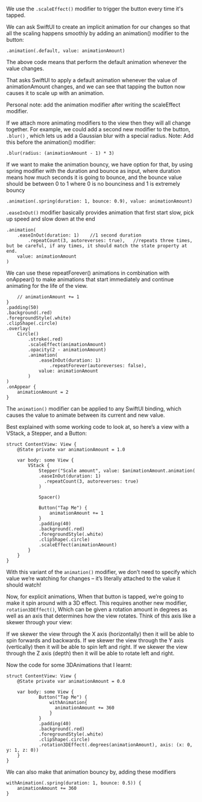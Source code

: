 We use the ```.scaleEffect()``` modifier to trigger the button every time it's tapped.

We can ask SwiftUI to create an implicit animation for our changes so that all the scaling happens smoothly by adding an animation() modifier to the button:
```
.animation(.default, value: animationAmount)
```
The above code means that perform the default animation whenever the value changes.

That asks SwiftUI to apply a default animation whenever the value of animationAmount changes, and we can see that tapping the button now causes it to scale up with an animation.

Personal note: add the animation modifier after writing the scaleEffect modifier.

If we attach more animating modifiers to the view then they will all change together.
For example, we could add a second new modifier to the button, ```.blur()``` , which lets us add a Gaussian blur with a special radius.
Note: Add this before the animation() modifier:
```
.blur(radius: (animationAmount - 1) * 3)
```

If we want to make the animation bouncy, we have option for that, by using spring modifier with the duration and bounce as input, where duration means how much seconds it is going to bounce,
and the bounce value should be between 0 to 1 where 0 is no bounciness and 1 is extremely bouncy
```
.animation(.spring(duration: 1, bounce: 0.9), value: animationAmount)
```

```.easeInOut()``` modifier basically provides animation that first start slow, pick up speed and slow down at the end

```
.animation(
    .easeInOut(duration: 1)    //1 second duration 
        .repeatCount(3, autoreverses: true),   //repeats three times, but be careful, if any times, it should match the state property at end.
    value: animationAmount
)
```

We can use these repeatForever() animations in combination with onAppear() to make animations that start immediately and continue animating for the life of the view.

```Button("Tap Me") {
    // animationAmount += 1
}
.padding(50)
.background(.red)
.foregroundStyle(.white)
.clipShape(.circle)
.overlay(
    Circle()
        .stroke(.red)
        .scaleEffect(animationAmount)
        .opacity(2 - animationAmount)
        .animation(
            .easeInOut(duration: 1)
                .repeatForever(autoreverses: false),
            value: animationAmount
        )
)
.onAppear {
    animationAmount = 2
}
```

The ```animation()``` modifier can be applied to any SwiftUI binding, which causes the value to animate between its current and new value.

Best explained with some working code to look at, so here’s a view with a VStack, a Stepper, and a Button:
```
struct ContentView: View {
    @State private var animationAmount = 1.0

    var body: some View {
        VStack {
            Stepper("Scale amount", value: $animationAmount.animation(
            .easeInOut(duration: 1)
              .repeatCount(3, autoreverses: true)
            )

            Spacer()

            Button("Tap Me") {
                animationAmount += 1
            }
            .padding(40)
            .background(.red)
            .foregroundStyle(.white)
            .clipShape(.circle)
            .scaleEffect(animationAmount)
        }
    }
}
```

With this variant of the ```animation()``` modifier, we don’t need to specify which value we’re watching for changes – it’s literally attached to the value it should watch!

Now, for explicit animations, 
When that button is tapped, we’re going to make it spin around with a 3D effect. 
This requires another new modifier, ```rotation3DEffect()```,
Which can be given a rotation amount in degrees as well as an axis that determines how the view rotates. Think of this axis like a skewer through your view:

If we skewer the view through the X axis (horizontally) then it will be able to spin forwards and backwards.
If we skewer the view through the Y axis (vertically) then it will be able to spin left and right.
If we skewer the view through the Z axis (depth) then it will be able to rotate left and right.

Now the code for some 3DAnimations that I learnt:
```
struct ContentView: View {
    @State private var animationAmount = 0.0

    var body: some View { 
            Button("Tap Me") {
                withAnimation{
                  animationAmount += 360
                }
            }
            .padding(40)
            .background(.red)
            .foregroundStyle(.white)
            .clipShape(.circle)
            .rotation3DEffect(.degrees(animationAmount), axis: (x: 0, y: 1, z: 0))
    }
}
```

We can also make that animation bouncy by, adding these modifiers
```
withAnimation(.spring(duration: 1, bounce: 0.5)) {
    animationAmount += 360
}
```
